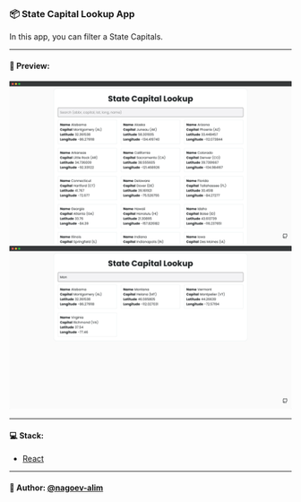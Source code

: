 ### 📦 State Capital Lookup App

In this app, you can filter a State Capitals.


---

#### 🌄 Preview:

![App Screenshot](src/assets/images/preview/1.png)
![App Screenshot](src/assets/images/preview/2.png)

-----

#### 💻 Stack:

- [React](https://ru.reactjs.org/)

-----
#### 🙌 Author: [@nagoev-alim](https://github.com/nagoev-alim)
